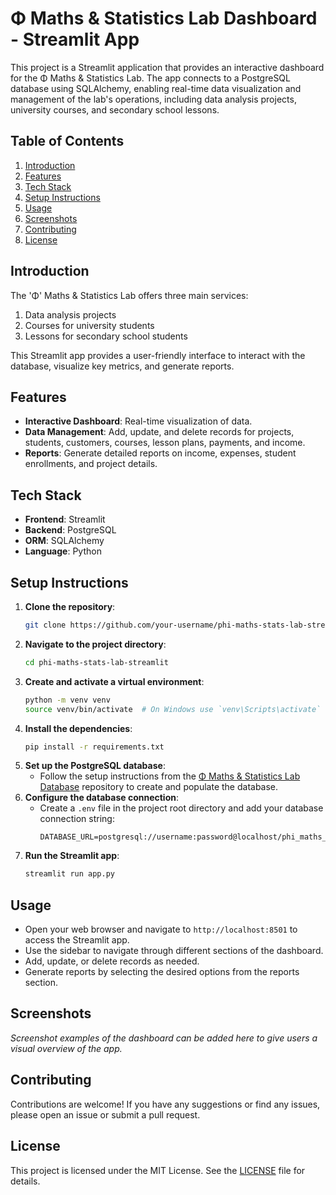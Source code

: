 # Φ Maths & Statistics Lab Dashboard - Streamlit App

This project is a Streamlit application that provides an interactive dashboard for the Φ Maths & Statistics Lab. The app connects to a PostgreSQL database using SQLAlchemy, enabling real-time data visualization and management of the lab's operations, including data analysis projects, university courses, and secondary school lessons.

## Table of Contents
1. [Introduction](#introduction)
2. [Features](#features)
3. [Tech Stack](#tech-stack)
4. [Setup Instructions](#setup-instructions)
5. [Usage](#usage)
6. [Screenshots](#screenshots)
7. [Contributing](#contributing)
8. [License](#license)

## Introduction

The 'Φ' Maths & Statistics Lab offers three main services:
1. Data analysis projects
2. Courses for university students
3. Lessons for secondary school students

This Streamlit app provides a user-friendly interface to interact with the database, visualize key metrics, and generate reports.

## Features

- **Interactive Dashboard**: Real-time visualization of data.
- **Data Management**: Add, update, and delete records for projects, students, customers, courses, lesson plans, payments, and income.
- **Reports**: Generate detailed reports on income, expenses, student enrollments, and project details.

## Tech Stack

- **Frontend**: Streamlit
- **Backend**: PostgreSQL
- **ORM**: SQLAlchemy
- **Language**: Python

## Setup Instructions

1. **Clone the repository**:
   ```bash
   git clone https://github.com/your-username/phi-maths-stats-lab-streamlit.git
   ```
2. **Navigate to the project directory**:
   ```bash
   cd phi-maths-stats-lab-streamlit
   ```
3. **Create and activate a virtual environment**:
   ```bash
   python -m venv venv
   source venv/bin/activate  # On Windows use `venv\Scripts\activate`
   ```
4. **Install the dependencies**:
   ```bash
   pip install -r requirements.txt
   ```
5. **Set up the PostgreSQL database**:
   - Follow the setup instructions from the [Φ Maths & Statistics Lab Database](https://github.com/your-username/phi-maths-stats-lab-database) repository to create and populate the database.
6. **Configure the database connection**:
   - Create a `.env` file in the project root directory and add your database connection string:
     ```
     DATABASE_URL=postgresql://username:password@localhost/phi_maths_stats_lab
     ```
7. **Run the Streamlit app**:
   ```bash
   streamlit run app.py
   ```

## Usage

- Open your web browser and navigate to `http://localhost:8501` to access the Streamlit app.
- Use the sidebar to navigate through different sections of the dashboard.
- Add, update, or delete records as needed.
- Generate reports by selecting the desired options from the reports section.

## Screenshots

_Screenshot examples of the dashboard can be added here to give users a visual overview of the app._

## Contributing

Contributions are welcome! If you have any suggestions or find any issues, please open an issue or submit a pull request.

## License

This project is licensed under the MIT License. See the [LICENSE](LICENSE) file for details.